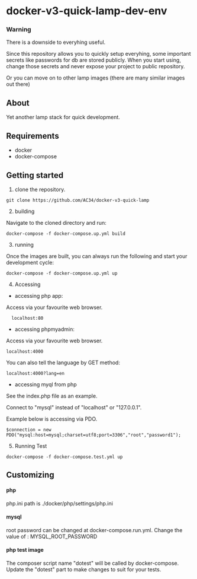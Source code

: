 # docker-v3-quick-lamp-dev-env

### Warning
There is a downside to everyhing useful.

Since this repository allows you to quickly setup everyhing, some important secrets like passwords for db are stored publicly. 
When you start using, change those secrets and never expose your project to public repository. 

Or you can move on to other lamp images (there are many similar images out there)

## About
Yet another lamp stack for quick development.

## Requirements
 - docker
 - docker-compose

## Getting started
1) clone the repository. 

```
git clone https://github.com/AC34/docker-v3-quick-lamp
```
2) building

Navigate to the cloned directory and run:
```
docker-compose -f docker-compose.up.yml build
```

3) running

Once the images are  built, you can always run the following and start your development cycle:
```
docker-compose -f docker-compose.up.yml up
```
4) Accessing

 - accessing php app:

Access via your favourite web browser.

```
  localhost:80
```

 - accessing phpmyadmin:

Access via your favourite web browser.

  ```
  localhost:4000
  ```
  You can also tell the language by GET method:
  ```
  localhost:4000?lang=en
  ```

 - accessing myql from php

See the index.php file as an example.

Connect to "mysql" instead of "localhost" or "127.0.0.1".

Example below is accessing via PDO.

```
$connection = new PDO("mysql:host=mysql;charset=utf8;port=3306","root","password1");
```
5) Running Test

```
docker-compose -f docker-compose.test.yml up
```

## Customizing
#### php

php.ini path is ./docker/php/settings/php.ini

#### mysql

root password can be changed at docker-compose.run.yml.
Change the value of : MYSQL_ROOT_PASSWORD

#### php test image
	
The composer script name "dotest" will be called by docker-compose.
Update the "dotest" part to make changes to suit for your tests.

